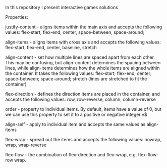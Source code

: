 In this repository I present interactive games solutions

Properties:

justify-content - aligns items within the main axis and
accepts the following values: flex-start, flex-end, center,
space-between, space-around;

align-items - aligns items with cross axis and accepts 
the following values: flex-start, flex-end, center, baseline,
stretch

align-content - set how multiple lines are spaced apart from
each other. This may be confusing, but align-content determines
the spacing between lines, while align-items determines how
the whole items are aligned within the container. It takes the
following values: flex-start; flex-end; center; space-between;
space-around; stretch (lines are stretched to fit the container)

flex-direction - defines the direction items are placed 
in the container, and accepts the following values:
row, row-reverse, column, column-reverse

order - property to individual items. By default, items have a value
of 0, but we can use this property to set it to a positive or negative integer v$

align-self - apply to individual item and accepts the same values 
as align-items

flex-wrap - spread out the items and accepts the following
values: nowrap, wrap, wrap-reverse

flex-flow - the combination of flex-direction and flex-wrap, e.g.
flex-flow: row wrap.

